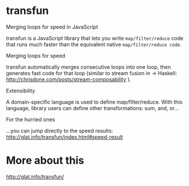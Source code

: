 # transfun
Merging loops for speed in JavaScript

transfun is a JavaScript library that lets you write `map/filter/reduce` code that runs much faster than the equivalent native `map/filter/reduce code`.



Merging loops for speed

transfun automatically merges consecutive loops into one loop, then generates fast code for that loop (similar to stream fusion in → Haskell: http://chrisdone.com/posts/stream-composability ).

Extensibility

A domain-specific language is used to define map/filter/reduce. With this language, library users can define other transformations: sum, and, or...

For the hurried ones

...you can jump directly to the speed results: http://glat.info/transfun/index.html#speed-result

# More about this

http://glat.info/transfun/
